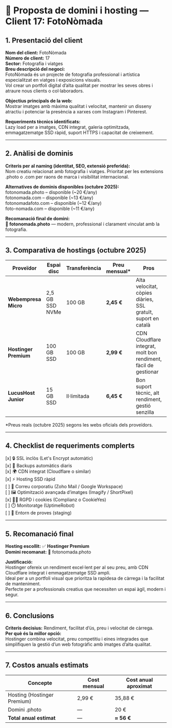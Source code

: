 # 📸 Proposta de domini i hosting — **Client 17: FotoNòmada**

## 1. Presentació del client
**Nom del client:** FotoNòmada  
**Número de client:** 17  
**Sector:** Fotografia i viatges  
**Breu descripció del negoci:**  
FotoNòmada és un projecte de fotografia professional i artística especialitzat en viatges i exposicions visuals.  
Vol crear un portfoli digital d’alta qualitat per mostrar les seves obres i atraure nous clients o col·laboradors.

**Objectius principals de la web:**  
Mostrar imatges amb màxima qualitat i velocitat, mantenir un disseny atractiu i potenciar la presència a xarxes com Instagram i Pinterest.

**Requeriments tècnics identificats:**  
Lazy load per a imatges, CDN integrat, galeria optimitzada, emmagatzematge SSD ràpid, suport HTTPS i capacitat de creixement.

---

## 2. Anàlisi de dominis
**Criteris per al naming (identitat, SEO, extensió preferida):**  
Nom creatiu relacionat amb fotografia i viatges. Prioritat per les extensions .photo o .com per raons de marca i visibilitat internacional.

**Alternatives de dominis disponibles (octubre 2025):**  
fotonomada.photo – disponible (~20 €/any)  
fotonomada.com – disponible (~13 €/any)  
fotonomadafoto.com – disponible (~12 €/any)  
foto-nomada.com – disponible (~11 €/any)

**Recomanació final de domini:**  
**🌟 fotonomada.photo** — modern, professional i clarament vinculat amb la fotografia.

---

## 3. Comparativa de hostings (octubre 2025)

| Proveïdor | Espai disc | Transferència | Preu mensual* | Pros | Contres |
|-----------|-----------|---------------|---------------|------|---------|
| **Webempresa Micro** | 2,5 GB SSD NVMe | 100 GB | **2,45 €** | Alta velocitat, còpies diàries, SSL gratuït, suport en català | Espai reduït |
| **Hostinger Premium** | 100 GB SSD | 100 GB | **2,99 €** | CDN Cloudflare integrat, molt bon rendiment, fàcil de gestionar | Correu limitat |
| **LucusHost Junior** | 15 GB SSD | Il·limitada | **6,45 €** | Bon suport tècnic, alt rendiment, gestió senzilla | Preu una mica superior |

\*Preus reals (octubre 2025) segons les webs oficials dels proveïdors.

---

## 4. Checklist de requeriments complerts
[x] 🔒 SSL inclòs (Let's Encrypt automàtic)  
[x] 💾 Backups automàtics diaris  
[x] 🌍 CDN integrat (Cloudflare o similar)  
[x] ⚡ Hosting SSD ràpid  
[ ] 📧 Correu corporatiu (Zoho Mail / Google Workspace)  
[ ] 🖼️ Optimització avançada d’imatges (Imagify / ShortPixel)  
[x] 🧑‍⚖️ RGPD i cookies (Complianz o CookieYes)  
[ ] ⏱️ Monitoratge (UptimeRobot)  
[ ] 🧱 Entorn de proves (staging)

---

## 5. Recomanació final
**Hosting escollit:** ✅ **Hostinger Premium**  
**Domini recomanat:** 🌟 fotonomada.photo  

**Justificació:**  
Hostinger ofereix un rendiment excel·lent per al seu preu, amb CDN Cloudflare integrat i emmagatzematge SSD ampli.  
Ideal per a un portfoli visual que prioritza la rapidesa de càrrega i la facilitat de manteniment.  
Perfecte per a professionals creatius que necessiten un espai àgil, modern i segur.

---

## 6. Conclusions
**Criteris decisius:** Rendiment, facilitat d’ús, preu i velocitat de càrrega.  
**Per què és la millor opció:**  
Hostinger combina velocitat, preu competitiu i eines integrades que simplifiquen la gestió d’un web fotogràfic amb imatges d’alta qualitat.

---

## 7. Costos anuals estimats

| Concepte | Cost mensual | Cost anual aproximat |
|----------|--------------|---------------------|
| Hosting (Hostinger Premium) | 2,99 € | 35,88 € |
| Domini .photo | — | 20 € |
| **Total anual estimat** | — | **≈ 56 €** |
